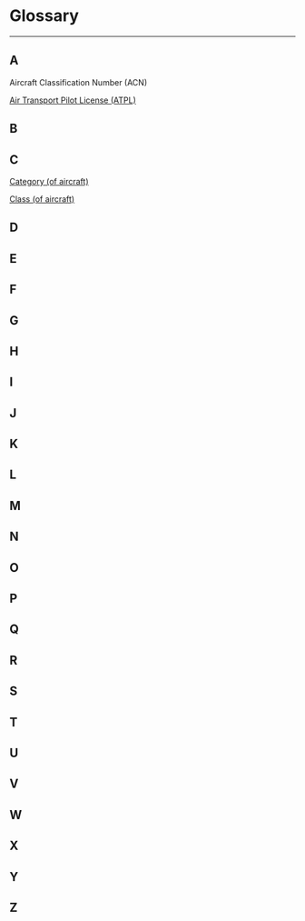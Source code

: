 # Glossary

---

## A

Aircraft Classification Number (ACN)

[Air Transport Pilot License (ATPL)](/aus-regs#flight-crew-licensing)

## B

## C

[Category (of aircraft)](/aus-regs#category)

[Class (of aircraft)](/aus-regs#class)

## D

## E

## F

## G

## H

## I

## J

## K

## L

## M

## N

## O

## P

## Q

## R

## S

## T

## U

## V

## W

## X

## Y

## Z
